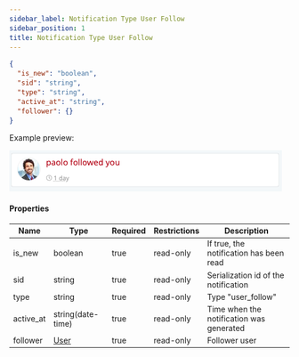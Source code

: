 ```yaml
---
sidebar_label: Notification Type User Follow
sidebar_position: 1
title: Notification Type User Follow
---
```


```json
{
  "is_new": "boolean",
  "sid": "string",
  "type": "string",
  "active_at": "string",
  "follower": {}
}
```

Example preview:

![Notification](/img/notification_types/user_follow.png)

#### Properties

|Name|Type|Required|Restrictions|Description|
|---|---|---|---|---|
|is_new|boolean|true|read-only|If true, the notification has been read|
|sid|string|true|read-only|Serialization id of the notification|
|type|string|true|read-only|Type "user_follow"|
|active_at|string(date-time)|true|read-only|Time when the notification was generated|
|follower|[User](/docs/apireference/v2/schemas/user)|true|read-only|Follower user|


